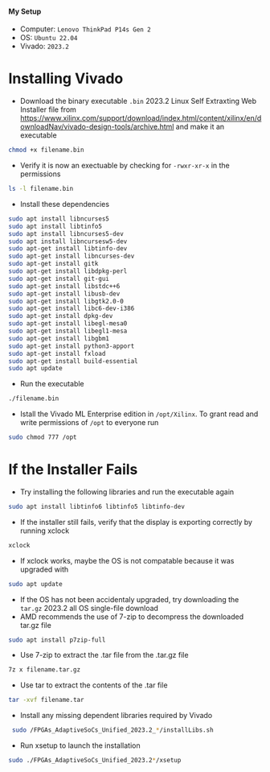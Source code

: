 #### My Setup
- Computer: `Lenovo ThinkPad P14s Gen 2`
- OS: `Ubuntu 22.04`
- Vivado: `2023.2`

# Installing Vivado
- Download the binary executable `.bin` 2023.2 Linux Self Extraxting Web Installer file from https://www.xilinx.com/support/download/index.html/content/xilinx/en/downloadNav/vivado-design-tools/archive.html and make it an executable
```bash
chmod +x filename.bin
```
- Verify it is now an exectuable by checking for `-rwxr-xr-x` in the permissions
```bash
ls -l filename.bin
```
- Install these dependencies
```bash
sudo apt install libncurses5
sudo apt install libtinfo5
sudo apt install libncurses5-dev
sudo apt install libncursesw5-dev
sudo apt-get install libtinfo-dev
sudo apt-get install libncurses-dev
sudo apt-get install gitk
sudo apt-get install libdpkg-perl
sudo apt-get install git-gui
sudo apt-get install libstdc++6
sudo apt-get install libusb-dev
sudo apt-get install libgtk2.0-0
sudo apt-get install libc6-dev-i386
sudo apt-get install dpkg-dev
sudo apt-get install libegl-mesa0
sudo apt-get install libegl1-mesa
sudo apt-get install libgbm1
sudo apt-get install python3-apport
sudo apt-get install fxload
sudo apt-get install build-essential
sudo apt update
```
- Run the executable
```bash
./filename.bin
```
- Istall the Vivado ML Enterprise edition in `/opt/Xilinx`. To grant read and write permissions of `/opt` to everyone run
```bash
sudo chmod 777 /opt
```

# If the Installer Fails
- Try installing the following libraries and run the executable again
```bash
sudo apt install libtinfo6 libtinfo5 libtinfo-dev
```
- If the installer still fails, verify that the display is exporting correctly by running xclock
```bash
xclock
```
- If xclock works, maybe the OS is not compatable because it was upgraded with
```bash
sudo apt update
```
- If the OS has not been accidentaly upgraded, try downloading the `tar.gz` 2023.2 all OS single-file download
- AMD recommends the use of 7-zip to decompress the downloaded tar.gz file
```bash
sudo apt install p7zip-full
```
- Use 7-zip to extract the .tar file from the .tar.gz file
```bash
7z x filename.tar.gz
```
- Use tar to extract the contents of the .tar file
```bash
tar -xvf filename.tar
```
- Install any missing dependent libraries required by Vivado
```bash
 sudo /FPGAs_AdaptiveSoCs_Unified_2023.2_*/installLibs.sh
```
- Run xsetup to launch the installation
```bash
sudo ./FPGAs_AdaptiveSoCs_Unified_2023.2*/xsetup
```
